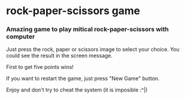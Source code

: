 # rock-paper-scissors game

### Amazing game to play mitical rock-paper-scissors with computer

Just press the rock, paper or scissors image to select your choice. You could see the result in the screen message.

First to get five points wins!

If you want to restart the game, just press "New Game" button.

Enjoy and don't try to cheat the system (it is imposible :^|)